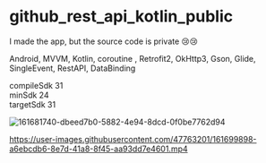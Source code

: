 # github_rest_api_kotlin_public

I made the app, but the source code is private 😢😢<br>



Android, MVVM, Kotlin, coroutine , Retrofit2, OkHttp3,  Gson, Glide, SingleEvent, RestAPI, DataBinding <br>

compileSdk 31 <br>
minSdk 24 <br>
targetSdk 31 <br>

![161681740-dbeed7b0-5882-4e94-8dcd-0f0be7762d94](https://user-images.githubusercontent.com/47763201/161699625-69cd20c4-b07c-4036-a89a-d229cdeb2c17.png)




https://user-images.githubusercontent.com/47763201/161699898-a6ebcdb6-8e7d-41a8-8f45-aa93dd7e4601.mp4

